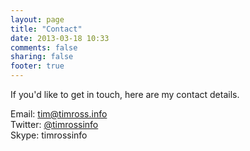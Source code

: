 ```yaml
---
layout: page
title: "Contact"
date: 2013-03-18 10:33
comments: false
sharing: false
footer: true
---
```

If you'd like to get in touch, here are my contact details.

Email: [tim@timross.info](mailto:tim@timross.info)  
Twitter: [@timrossinfo](http://twitter.com/timrossinfo)  
Skype: timrossinfo